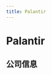 ```yaml
---
title: Palantir
---
```


# Palantir

## 公司信息

<DirectHireCompanyTable state="colorado" city="denver" companyJsonFileName="palantir" />